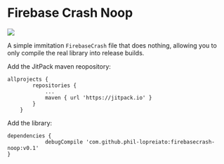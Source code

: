 # Firebase Crash Noop
![](https://jitpack.io/v/phil-lopreiato/firebasecrash-noop.svg)

A simple immitation `FirebaseCrash` file that does nothing, allowing you to only compile the real library into release builds.

Add the JitPack maven reopository:
```
allprojects {
		repositories {
			...
			maven { url 'https://jitpack.io' }
		}
	}
```

Add the library:
```
dependencies {
	        debugCompile 'com.github.phil-lopreiato:firebasecrash-noop:v0.1'
}
```
